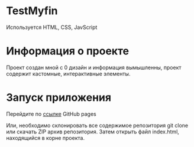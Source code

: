# TestMyfin

 Используется HTML, CSS, JavScript

# Информация о проекте
Проект создан мной с 0 дизайн и информация вымышленны, проект содержит кастомные, интерактивные элементы.

# Запуск приложения
Перейдите по [ссылке](https://vanxelsing123.github.io/TestMyfin/) GitHub pages

Или, необходимо склонировать все содержимое репозитория git clone  или скачать ZIP архив репозитория. Затем открыть файл index.html, находящийся в корне проекта.


